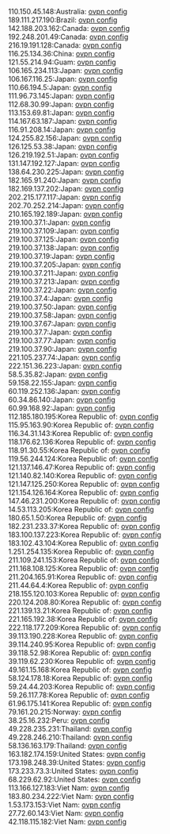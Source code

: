 110.150.45.148:Australia: [ovpn config](vpn/110_150_45_148.ovpn)  
189.111.217.190:Brazil: [ovpn config](vpn/189_111_217_190.ovpn)  
142.188.203.162:Canada: [ovpn config](vpn/142_188_203_162.ovpn)  
192.248.201.49:Canada: [ovpn config](vpn/192_248_201_49.ovpn)  
216.19.191.128:Canada: [ovpn config](vpn/216_19_191_128.ovpn)  
116.25.134.36:China: [ovpn config](vpn/116_25_134_36.ovpn)  
121.55.214.94:Guam: [ovpn config](vpn/121_55_214_94.ovpn)  
106.165.234.113:Japan: [ovpn config](vpn/106_165_234_113.ovpn)  
106.167.116.25:Japan: [ovpn config](vpn/106_167_116_25.ovpn)  
110.66.194.5:Japan: [ovpn config](vpn/110_66_194_5.ovpn)  
111.96.73.145:Japan: [ovpn config](vpn/111_96_73_145.ovpn)  
112.68.30.99:Japan: [ovpn config](vpn/112_68_30_99.ovpn)  
113.153.69.81:Japan: [ovpn config](vpn/113_153_69_81.ovpn)  
114.167.63.187:Japan: [ovpn config](vpn/114_167_63_187.ovpn)  
116.91.208.14:Japan: [ovpn config](vpn/116_91_208_14.ovpn)  
124.255.82.156:Japan: [ovpn config](vpn/124_255_82_156.ovpn)  
126.125.53.38:Japan: [ovpn config](vpn/126_125_53_38.ovpn)  
126.219.192.51:Japan: [ovpn config](vpn/126_219_192_51.ovpn)  
131.147.192.127:Japan: [ovpn config](vpn/131_147_192_127.ovpn)  
138.64.230.225:Japan: [ovpn config](vpn/138_64_230_225.ovpn)  
182.165.91.240:Japan: [ovpn config](vpn/182_165_91_240.ovpn)  
182.169.137.202:Japan: [ovpn config](vpn/182_169_137_202.ovpn)  
202.215.177.117:Japan: [ovpn config](vpn/202_215_177_117.ovpn)  
202.70.252.214:Japan: [ovpn config](vpn/202_70_252_214.ovpn)  
210.165.192.189:Japan: [ovpn config](vpn/210_165_192_189.ovpn)  
219.100.37.1:Japan: [ovpn config](vpn/219_100_37_1.ovpn)  
219.100.37.109:Japan: [ovpn config](vpn/219_100_37_109.ovpn)  
219.100.37.125:Japan: [ovpn config](vpn/219_100_37_125.ovpn)  
219.100.37.138:Japan: [ovpn config](vpn/219_100_37_138.ovpn)  
219.100.37.19:Japan: [ovpn config](vpn/219_100_37_19.ovpn)  
219.100.37.205:Japan: [ovpn config](vpn/219_100_37_205.ovpn)  
219.100.37.211:Japan: [ovpn config](vpn/219_100_37_211.ovpn)  
219.100.37.213:Japan: [ovpn config](vpn/219_100_37_213.ovpn)  
219.100.37.22:Japan: [ovpn config](vpn/219_100_37_22.ovpn)  
219.100.37.4:Japan: [ovpn config](vpn/219_100_37_4.ovpn)  
219.100.37.50:Japan: [ovpn config](vpn/219_100_37_50.ovpn)  
219.100.37.58:Japan: [ovpn config](vpn/219_100_37_58.ovpn)  
219.100.37.67:Japan: [ovpn config](vpn/219_100_37_67.ovpn)  
219.100.37.7:Japan: [ovpn config](vpn/219_100_37_7.ovpn)  
219.100.37.77:Japan: [ovpn config](vpn/219_100_37_77.ovpn)  
219.100.37.90:Japan: [ovpn config](vpn/219_100_37_90.ovpn)  
221.105.237.74:Japan: [ovpn config](vpn/221_105_237_74.ovpn)  
222.151.36.223:Japan: [ovpn config](vpn/222_151_36_223.ovpn)  
58.5.35.82:Japan: [ovpn config](vpn/58_5_35_82.ovpn)  
59.158.22.155:Japan: [ovpn config](vpn/59_158_22_155.ovpn)  
60.119.252.136:Japan: [ovpn config](vpn/60_119_252_136.ovpn)  
60.34.86.140:Japan: [ovpn config](vpn/60_34_86_140.ovpn)  
60.99.168.92:Japan: [ovpn config](vpn/60_99_168_92.ovpn)  
112.185.180.195:Korea Republic of: [ovpn config](vpn/112_185_180_195.ovpn)  
115.95.163.90:Korea Republic of: [ovpn config](vpn/115_95_163_90.ovpn)  
116.34.31.143:Korea Republic of: [ovpn config](vpn/116_34_31_143.ovpn)  
118.176.62.136:Korea Republic of: [ovpn config](vpn/118_176_62_136.ovpn)  
118.91.30.55:Korea Republic of: [ovpn config](vpn/118_91_30_55.ovpn)  
119.56.244.124:Korea Republic of: [ovpn config](vpn/119_56_244_124.ovpn)  
121.137.146.47:Korea Republic of: [ovpn config](vpn/121_137_146_47.ovpn)  
121.140.82.140:Korea Republic of: [ovpn config](vpn/121_140_82_140.ovpn)  
121.147.125.250:Korea Republic of: [ovpn config](vpn/121_147_125_250.ovpn)  
121.154.126.164:Korea Republic of: [ovpn config](vpn/121_154_126_164.ovpn)  
147.46.231.200:Korea Republic of: [ovpn config](vpn/147_46_231_200.ovpn)  
14.53.113.205:Korea Republic of: [ovpn config](vpn/14_53_113_205.ovpn)  
180.65.1.50:Korea Republic of: [ovpn config](vpn/180_65_1_50.ovpn)  
182.231.233.37:Korea Republic of: [ovpn config](vpn/182_231_233_37.ovpn)  
183.100.137.223:Korea Republic of: [ovpn config](vpn/183_100_137_223.ovpn)  
183.102.43.104:Korea Republic of: [ovpn config](vpn/183_102_43_104.ovpn)  
1.251.254.135:Korea Republic of: [ovpn config](vpn/1_251_254_135.ovpn)  
211.109.241.153:Korea Republic of: [ovpn config](vpn/211_109_241_153.ovpn)  
211.168.108.125:Korea Republic of: [ovpn config](vpn/211_168_108_125.ovpn)  
211.204.165.91:Korea Republic of: [ovpn config](vpn/211_204_165_91.ovpn)  
211.44.64.4:Korea Republic of: [ovpn config](vpn/211_44_64_4.ovpn)  
218.155.120.103:Korea Republic of: [ovpn config](vpn/218_155_120_103.ovpn)  
220.124.208.80:Korea Republic of: [ovpn config](vpn/220_124_208_80.ovpn)  
221.139.13.21:Korea Republic of: [ovpn config](vpn/221_139_13_21.ovpn)  
221.165.192.38:Korea Republic of: [ovpn config](vpn/221_165_192_38.ovpn)  
222.118.177.209:Korea Republic of: [ovpn config](vpn/222_118_177_209.ovpn)  
39.113.190.228:Korea Republic of: [ovpn config](vpn/39_113_190_228.ovpn)  
39.114.240.95:Korea Republic of: [ovpn config](vpn/39_114_240_95.ovpn)  
39.118.52.98:Korea Republic of: [ovpn config](vpn/39_118_52_98.ovpn)  
39.119.62.230:Korea Republic of: [ovpn config](vpn/39_119_62_230.ovpn)  
49.161.15.168:Korea Republic of: [ovpn config](vpn/49_161_15_168.ovpn)  
58.124.178.18:Korea Republic of: [ovpn config](vpn/58_124_178_18.ovpn)  
59.24.44.203:Korea Republic of: [ovpn config](vpn/59_24_44_203.ovpn)  
59.26.117.78:Korea Republic of: [ovpn config](vpn/59_26_117_78.ovpn)  
61.96.175.141:Korea Republic of: [ovpn config](vpn/61_96_175_141.ovpn)  
79.161.20.215:Norway: [ovpn config](vpn/79_161_20_215.ovpn)  
38.25.16.232:Peru: [ovpn config](vpn/38_25_16_232.ovpn)  
49.228.235.231:Thailand: [ovpn config](vpn/49_228_235_231.ovpn)  
49.228.246.210:Thailand: [ovpn config](vpn/49_228_246_210.ovpn)  
58.136.163.179:Thailand: [ovpn config](vpn/58_136_163_179.ovpn)  
163.182.174.159:United States: [ovpn config](vpn/163_182_174_159.ovpn)  
173.198.248.39:United States: [ovpn config](vpn/173_198_248_39.ovpn)  
173.233.73.3:United States: [ovpn config](vpn/173_233_73_3.ovpn)  
68.229.62.92:United States: [ovpn config](vpn/68_229_62_92.ovpn)  
113.166.127.183:Viet Nam: [ovpn config](vpn/113_166_127_183.ovpn)  
183.80.234.222:Viet Nam: [ovpn config](vpn/183_80_234_222.ovpn)  
1.53.173.153:Viet Nam: [ovpn config](vpn/1_53_173_153.ovpn)  
27.72.60.143:Viet Nam: [ovpn config](vpn/27_72_60_143.ovpn)  
42.118.115.182:Viet Nam: [ovpn config](vpn/42_118_115_182.ovpn)  
